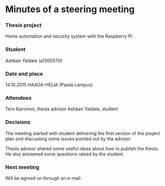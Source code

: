 # Minutes of a steering meeting

### Thesis project	
Home automation and security system with the Raspberry Pi

### Student
Ashkan Yaldaie (a1300570)

### Date and place
14.10.2015
HAAGA-HELIA (Pasila campus)

### Attendees
Tero Karvinen, thesis advisor
Ashkan Yaldaie, student

### Decisions
The meeting started with student delivering the first version of the project plan and discussing some issues pointed out by the advisor.  
  
Thesis advisor shared some useful ideas about how to publish the thesis. He also answered some questions raised by the student.

### Next meeting
Will be agreed on through an e-mail.
